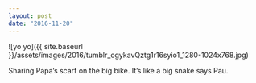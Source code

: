 ```yaml
---
layout: post
date: "2016-11-20"
---
```


![yo yo]({{ site.baseurl }}/assets/images/2016/tumblr_ogykavQztg1r16syio1_1280-1024x768.jpg)

Sharing Papa’s scarf on the big bike. It’s like a big snake says Pau.
